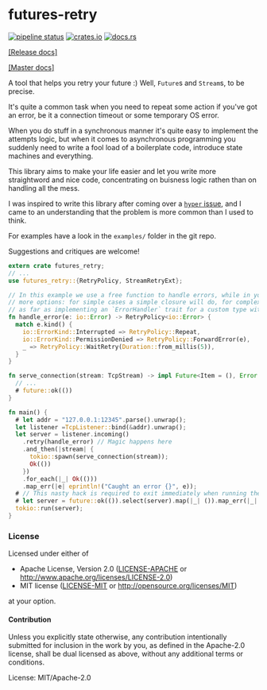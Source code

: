 # futures-retry

[![pipeline status](https://gitlab.com/mexus/futures-retry/badges/master/pipeline.svg)](https://gitlab.com/mexus/futures-retry/commits/master)
[![crates.io](https://img.shields.io/crates/v/futures-retry.svg)](https://crates.io/crates/futures-retry)
[![docs.rs](https://docs.rs/futures-retry/badge.svg)](https://docs.rs/futures-retry)

[[Release docs]](https://docs.rs/futures-retry/)

[[Master docs]](https://mexus.gitlab.io/futures-retry/futures_retry/)

A tool that helps you retry your future :) Well, `Future`s and `Stream`s, to be precise.

It's quite a common task when you need to repeat some action if you've got an error, be it a
connection timeout or some temporary OS error.

When you do stuff in a synchronous manner it's quite easy to implement the attempts logic, but
when it comes to asynchronous programming you suddenly need to write a fool load of a
boilerplate code, introduce state machines and everything.

This library aims to make your life easier and let you write more straightword and nice code,
concentrating on buisness logic rathen than on handling all the mess.

I was inspired to write this library after coming over a [`hyper`
issue](https://github.com/hyperium/hyper/issues/1358), and I came to an understanding that the
problem is more common than I used to think.

For examples have a look in the `examples/` folder in the git repo.

Suggestions and critiques are welcome!

```rust
extern crate futures_retry;
// ...
use futures_retry::{RetryPolicy, StreamRetryExt};

// In this example we use a free function to handle errors, while in your project you have
// more options: for simple cases a simple closure will do, for complex cases you might go
// as far as implementing an `ErrorHandler` trait for a custom type with some complex logic.
fn handle_error(e: io::Error) -> RetryPolicy<io::Error> {
  match e.kind() {
    io::ErrorKind::Interrupted => RetryPolicy::Repeat,
    io::ErrorKind::PermissionDenied => RetryPolicy::ForwardError(e),
    _ => RetryPolicy::WaitRetry(Duration::from_millis(5)),
  }
}

fn serve_connection(stream: TcpStream) -> impl Future<Item = (), Error = ()> + Send {
  // ...
  # future::ok(())
}

fn main() {
  # let addr = "127.0.0.1:12345".parse().unwrap();
  let listener =TcpListener::bind(&addr).unwrap();
  let server = listener.incoming()
    .retry(handle_error) // Magic happens here
    .and_then(|stream| {
      tokio::spawn(serve_connection(stream));
      Ok(())
    })
    .for_each(|_| Ok(()))
    .map_err(|e| eprintln!("Caught an error {}", e));
  # // This nasty hack is required to exit immediately when running the doc tests.
  # let server = future::ok(()).select(server).map(|_| ()).map_err(|_| ());
  tokio::run(server);
}
```

### License

Licensed under either of

 * Apache License, Version 2.0 ([LICENSE-APACHE](LICENSE-APACHE) or http://www.apache.org/licenses/LICENSE-2.0)
 * MIT license ([LICENSE-MIT](LICENSE-MIT) or http://opensource.org/licenses/MIT)

at your option.

#### Contribution

Unless you explicitly state otherwise, any contribution intentionally submitted
for inclusion in the work by you, as defined in the Apache-2.0 license, shall be dual licensed as above, without any
additional terms or conditions.

License: MIT/Apache-2.0
